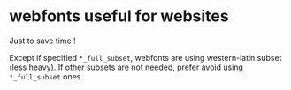 # webfonts useful for websites
 
Just to save time !

Except if specified `*_full_subset`, webfonts are using western-latin subset (less heavy). If other subsets are not needed, prefer avoid using `*_full_subset` ones.
